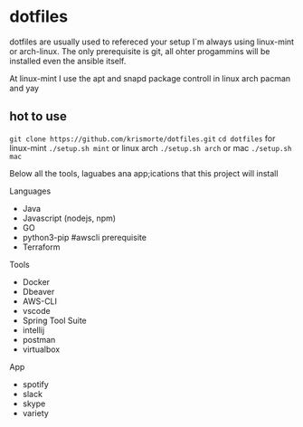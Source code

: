 # dotfiles

dotfiles are usually used to refereced your setup I`m always using linux-mint or arch-linux. The only prerequisite is git, all ohter progammins will be installed even the ansible itself.

At linux-mint I use the apt and snapd package controll in linux arch pacman and yay

## hot to use

`git clone https://github.com/krismorte/dotfiles.git`
`cd dotfiles`
for linux-mint
`./setup.sh mint`
or linux arch
`./setup.sh arch`
or mac
`./setup.sh mac`


Below all the tools, laguabes ana app;ications that this project will install

Languages
- Java
- Javascript (nodejs, npm)
- GO
- python3-pip #awscli prerequisite
- Terraform

Tools
- Docker
- Dbeaver
- AWS-CLI
- vscode
- Spring Tool Suite
- intellij
- postman
- virtualbox

App
- spotify
- slack
- skype
- variety
